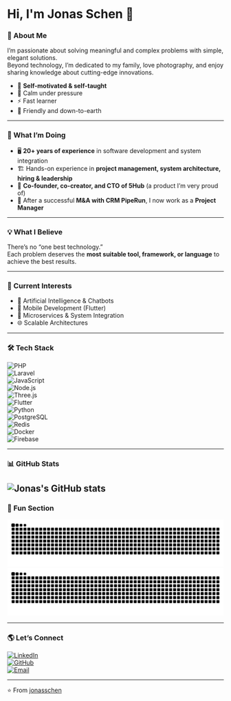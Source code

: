 # Hi, I'm Jonas Schen 👋  

### 🚀 About Me  
I’m passionate about solving meaningful and complex problems with simple, elegant solutions.  
Beyond technology, I’m dedicated to my family, love photography, and enjoy sharing knowledge about cutting-edge innovations.  

- 🌟 **Self-motivated & self-taught**  
- 🧘 Calm under pressure  
- ⚡ Fast learner  
- 🤝 Friendly and down-to-earth  

---

### 💼 What I’m Doing  
- 🖥️ **20+ years of experience** in software development and system integration  
- 🏗️ Hands-on experience in **project management, system architecture, hiring & leadership**  
- 🚀 **Co-founder, co-creator, and CTO of 5Hub** (a product I’m very proud of)  
- 🤝 After a successful **M&A with CRM PipeRun**, I now work as a **Project Manager**  

---

### 💡 What I Believe  
There’s no “one best technology.”  
Each problem deserves the **most suitable tool, framework, or language** to achieve the best results.  

---

### 🎯 Current Interests  
- 🤖 Artificial Intelligence & Chatbots  
- 📱 Mobile Development (Flutter)  
- 🧩 Microservices & System Integration  
- 🌐 Scalable Architectures  

---

### 🛠️ Tech Stack  
![PHP](https://img.shields.io/badge/PHP-777BB4?logo=php&logoColor=white)  
![Laravel](https://img.shields.io/badge/Laravel-FF2D20?logo=laravel&logoColor=white)  
![JavaScript](https://img.shields.io/badge/JavaScript-F7DF1E?logo=javascript&logoColor=black)  
![Node.js](https://img.shields.io/badge/Node.js-339933?logo=node.js&logoColor=white)  
![Three.js](https://img.shields.io/badge/Three.js-black?logo=three.js&logoColor=white)  
![Flutter](https://img.shields.io/badge/Flutter-02569B?logo=flutter&logoColor=white)  
![Python](https://img.shields.io/badge/Python-3776AB?logo=python&logoColor=white)  
![PostgreSQL](https://img.shields.io/badge/PostgreSQL-316192?logo=postgresql&logoColor=white)  
![Redis](https://img.shields.io/badge/Redis-DC382D?logo=redis&logoColor=white)  
![Docker](https://img.shields.io/badge/Docker-2496ED?logo=docker&logoColor=white)  
![Firebase](https://img.shields.io/badge/Firebase-FFCA28?logo=firebase&logoColor=black)  

---

### 📊 GitHub Stats  
![Jonas's GitHub stats](https://github-readme-stats.vercel.app/api?username=jonasschen&show_icons=true&theme=radical)  
---

### 🐍 Fun Section  

![Snake animation](https://raw.githubusercontent.com/jonasschen/jonasschen/output/github-contribution-grid-snake.svg#gh-light-mode-only)
![Snake animation](https://raw.githubusercontent.com/jonasschen/jonasschen/output/github-contribution-grid-snake-dark.svg#gh-dark-mode-only)

---

### 🌎 Let’s Connect  
[![LinkedIn](https://img.shields.io/badge/LinkedIn-blue?logo=linkedin&logoColor=white)](https://www.linkedin.com/in/jonasschen/)  
[![GitHub](https://img.shields.io/badge/GitHub-000?logo=github&logoColor=white)](https://github.com/jonasschen)  
[![Email](https://img.shields.io/badge/Email-D14836?logo=gmail&logoColor=white)](mailto:jonasschen@gmail.com)  

---

⭐️ From [jonasschen](https://github.com/jonasschen)

